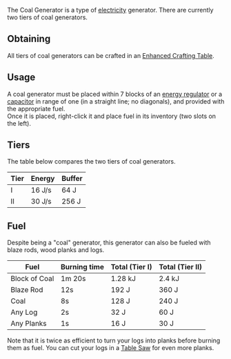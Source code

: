 The Coal Generator is a type of [electricity](https://github.com/TheBusyBiscuit/Slimefun4/wiki/Electric-Machines) generator. There are currently two tiers of coal generators.

## Obtaining
All tiers of coal generators can be crafted in an [Enhanced Crafting Table](https://github.com/TheBusyBiscuit/Slimefun4/wiki/Enhanced-Crafting-Table).

## Usage
A coal generator must be placed within 7 blocks of an [energy regulator](https://github.com/TheBusyBiscuit/Slimefun4/wiki/Energy-Regulator) or a [capacitor](https://github.com/TheBusyBiscuit/Slimefun4/wiki/Energy-Capacitors) in range of one (in a straight line; no diagonals), and provided with the appropriate fuel.<br>
Once it is placed, right-click it and place fuel in its inventory (two slots on the left).

## Tiers
The table below compares the two tiers of coal generators.

| Tier | Energy | Buffer |
| ---- | --- | ------ |
| I | 16 J/s | 64 J |
| II | 30 J/s | 256 J |

## Fuel
Despite being a "coal" generator, this generator can also be fueled with blaze rods, wood planks and logs.

| Fuel | Burning time | Total (Tier I) | Total (Tier II) |
| ---- | ------------ | --------------------- | ---------------------- |
| Block of Coal | 1m 20s |  1.28 kJ | 2.4 kJ |
| Blaze Rod | 12s | 192 J |  360 J |
| Coal | 8s | 128 J | 240 J |
| Any Log | 2s | 32 J | 60 J |
| Any Planks | 1s | 16 J | 30 J |

Note that it is twice as efficient to turn your logs into planks before burning them as fuel. You can cut your logs in a [Table Saw](https://github.com/TheBusyBiscuit/Slimefun4/wiki/Table-Saw) for even more planks.
